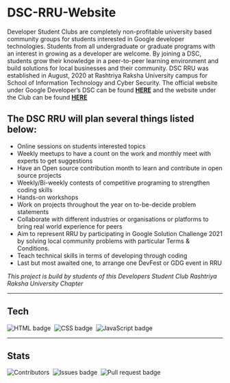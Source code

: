 # DSC-RRU-Website

Developer Student Clubs are completely non-profitable university based community groups for students interested in Google developer technologies. Students from all undergraduate or graduate programs with an interest in growing as a developer are welcome. By joining a DSC, students grow their knowledge in a peer-to-peer learning environment and build solutions for local businesses and their community.
DSC RRU was established in August, 2020 at Rashtriya Raksha University campus for School of Information Technology and Cyber Security. The official website under Google Developer’s DSC can be found <b>[HERE](https://dsc.community.dev/rashtriya-raksha-university/)</b> and the website under the Club can be found <b>[HERE](https://dsc-rru.github.io/DSC-RRU-Website/)</b>

## The DSC RRU will plan several things listed below:

- Online sessions on students interested topics
- Weekly meetups to have a count on the work and monthly meet with experts to get suggestions
- Have an Open source contribution month to learn and contribute in open source projects
- Weekly/Bi-weekly contests of competitive programing to strengthen coding skills
- Hands-on workshops
- Work on projects throughout the year on to-be-decide problem statements
- Collaborate with different industries or organisations or platforms to bring real world experience for peers
- Aim to represent RRU by participating in Google Solution Challenge 2021 by solving local community problems with particular Terms & Conditions.
- Teach technical skills in terms of developing through coding
- Last but most awaited one, to arrange one DevFest or GDG event in RRU

*This project is build by students of this Developers Student Club Rashtriya Raksha University Chapter*

---
## Tech
<img src="https://img.shields.io/badge/-HTML-orange" alt="HTML badge" />&nbsp;
<img src="https://img.shields.io/badge/-CSS-blueviolet" alt="CSS badge" />&nbsp;
<img src="https://img.shields.io/badge/-JavaScript-gold" alt="JavaScript badge" />&nbsp;

---

## Stats
<img src="https://img.shields.io/github/contributors/DSC-RSU/DSC-RSU-Website" alt="Contributors"/>&nbsp;
<img src="https://img.shields.io/github/issues/DSC-RSU/DSC-RSU-Website" alt="Issues badge"/>&nbsp;
<img src="https://img.shields.io/github/issues-pr/DSC-RSU/DSC-RSU-Website?color=red" alt="Pull request badge" />
